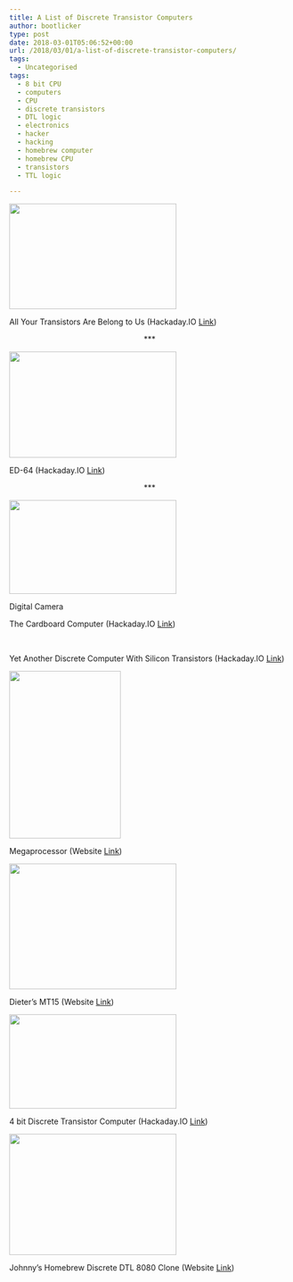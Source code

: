 ```yaml
---
title: A List of Discrete Transistor Computers
author: bootlicker
type: post
date: 2018-03-01T05:06:52+00:00
url: /2018/03/01/a-list-of-discrete-transistor-computers/
tags:
  - Uncategorised
tags:
  - 8 bit CPU
  - computers
  - CPU
  - discrete transistors
  - DTL logic
  - electronics
  - hacker
  - hacking
  - homebrew computer
  - homebrew CPU
  - transistors
  - TTL logic

---
```

<img class="aligncenter size-medium wp-image-371" src="/wordpress-uploads/2018/03/All-Your-Transistors-300x189.jpg" alt="" width="300" height="189" />

All Your Transistors Are Belong to Us (Hackaday.IO [Link][1])

<p style="text-align: center;">
  ***
</p>

<img class="aligncenter size-medium wp-image-372" src="/wordpress-uploads/2018/03/ED-64-300x190.jpg" alt="" width="300" height="190"  />

ED-64 (Hackaday.IO [Link][2])

<p style="text-align: center;">
  ***
</p>

<div id="attachment_374" style="max-width: 310px" class="wp-caption aligncenter">
  <img class="size-medium wp-image-374" src="/wordpress-uploads/2018/03/Cardboard-Computer-300x168.jpg" alt="" width="300" height="168"  />
  
  <p class="wp-caption-text">
    Digital Camera
  </p>
</div>

The Cardboard Computer (Hackaday.IO [Link][3])

&nbsp;

Yet Another Discrete Computer With Silicon Transistors (Hackaday.IO [Link][4])

<img class="aligncenter size-medium wp-image-377" src="/wordpress-uploads/2018/03/specials_frame-200x300.jpg" alt="" width="200" height="300"  />

Megaprocessor (Website [Link][5])

<img class="aligncenter size-medium wp-image-378" src="/wordpress-uploads/2018/03/mt15_cpu_down2-300x225.jpg" alt="" width="300" height="225"  />

Dieter&#8217;s MT15 (Website [Link][6])

<img class="aligncenter size-medium wp-image-380" src="/wordpress-uploads/2018/03/4-bit-cpu-finished-300x169.jpg" alt="" width="300" height="169"  />

4 bit Discrete Transistor Computer (Hackaday.IO [Link][7])

<img class="aligncenter size-medium wp-image-381" src="/wordpress-uploads/2018/03/IMG_0126_small-300x217.jpg" alt="" width="300" height="217"  />

Johnny&#8217;s Homebrew Discrete DTL 8080 Clone (Website [Link][8])

 [1]: https://hackaday.io/project/6668-aytabtu-discrete-computer
 [2]: https://hackaday.io/project/7669-ed-64-a-discrete-8-bit-computer
 [3]: https://hackaday.io/project/19048-the-cardboard-computer-io-is-my-name
 [4]: https://hackaday.io/project/19304-ygrec-si
 [5]: http://megaprocessor.com/construction.html
 [6]: http://6502.org/users/dieter/mt15/mt15.htm
 [7]: https://hackaday.io/project/665-4-bit-computer-built-from-discrete-transistors
 [8]: http://lovqvist.net/8080/homebuilt%208080%20-%20background.html
